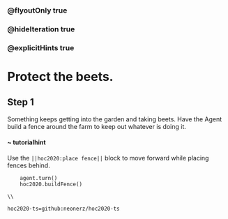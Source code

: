 ### @flyoutOnly true
### @hideIteration true
### @explicitHints true

# Protect the beets.

## Step 1
Something keeps getting into the garden and taking beets. Have the Agent build a fence around the farm to keep out whatever is doing it.

#### ~ tutorialhint 
Use the ``||hoc2020:place fence||`` block to move forward while placing fences behind.

```ghost
    agent.turn()
    hoc2020.buildFence()
```
```template
\\
```
```package
hoc2020-ts=github:neonerz/hoc2020-ts
```